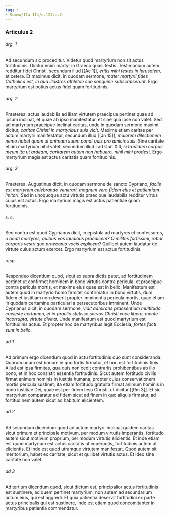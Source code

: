 ```yaml
---
tags : 
- Summa/IIa-IIæ/q.124/a.2
---
```


### Articulus 2

###### arg. 1
Ad secundum sic proceditur. Videtur quod martyrium non sit actus fortitudinis. Dicitur enim martyr in Graeco quasi testis. Testimonium autem redditur fidei Christi, secundum illud [[Ac 1]], *eritis mihi testes in Ierusalem,* et cetera. Et maximus dicit, in quodam sermone, *mater martyrii fides Catholica est, in qua illustres athletae suo sanguine subscripserunt*. Ergo martyrium est potius actus fidei quam fortitudinis.

###### arg. 2
Praeterea, actus laudabilis ad illam virtutem praecipue pertinet quae ad ipsum inclinat, et quae ab ipso manifestatur, et sine qua ipse non valet. Sed ad martyrium praecipue inclinat caritas, unde in quodam sermone maximi dicitur, *caritas Christi in martyribus suis vicit*. Maxime etiam caritas per actum martyrii manifestatur, secundum illud [[Jn 15]], *maiorem dilectionem nemo habet quam ut animam suam ponat quis pro amicis suis*. Sine caritate etiam martyrium nihil valet, secundum illud I ad Cor. XIII, *si tradidero corpus meum ita ut ardeam, caritatem autem non habuero, nihil mihi prodest*. Ergo martyrium magis est actus caritatis quam fortitudinis.

###### arg. 3
Praeterea, Augustinus dicit, in quodam sermone de sancto Cypriano, *facile est martyrem celebrando venerari, magnum vero fidem eius et patientiam imitari*. Sed in unoquoque actu virtutis praecipue laudabilis redditur virtus cuius est actus. Ergo martyrium magis est actus patientiae quam fortitudinis.

###### s. c.
Sed contra est quod Cyprianus dicit, in epistola ad martyres et confessores, *o beati martyres, quibus vos laudibus praedicem? O milites fortissimi, robur corporis vestri quo praeconio vocis explicem?* Quilibet autem laudatur de virtute cuius actum exercet. Ergo martyrium est actus fortitudinis.

###### resp.
Respondeo dicendum quod, sicut ex supra dictis patet, ad fortitudinem pertinet ut confirmet hominem in bono virtutis contra pericula, et praecipue contra pericula mortis, et maxime eius quae est in bello. Manifestum est autem quod in martyrio homo firmiter confirmatur in bono virtutis, dum fidem et iustitiam non deserit propter imminentia pericula mortis, quae etiam in quodam certamine particulari a persecutoribus imminent. Unde Cyprianus dicit, in quodam sermone, *vidit admirans praesentium multitudo caeleste certamen, et in praelio stetisse servos Christi voce libera, mente incorrupta, virtute divina*. Unde manifestum est quod martyrium est fortitudinis actus. Et propter hoc de martyribus legit Ecclesia, *fortes facti sunt in bello*.

###### ad 1
Ad primum ergo dicendum quod in actu fortitudinis duo sunt consideranda. Quorum unum est bonum in quo fortis firmatur, et hoc est fortitudinis finis. Aliud est ipsa firmitas, qua quis non cedit contrariis prohibentibus ab illo bono, et in hoc consistit essentia fortitudinis. Sicut autem fortitudo civilis firmat animum hominis in iustitia humana, propter cuius conservationem mortis pericula sustinet; ita etiam fortitudo gratuita firmat animum hominis in bono iustitiae Dei, quae est per fidem Iesu Christi, ut dicitur [[Rm 3]]. Et sic martyrium comparatur ad fidem sicut ad finem in quo aliquis firmatur, ad fortitudinem autem sicut ad habitum elicientem.

###### ad 2
Ad secundum dicendum quod ad actum martyrii inclinat quidem caritas sicut primum et principale motivum, per modum virtutis imperantis, fortitudo autem sicut motivum proprium, per modum virtutis elicientis. Et inde etiam est quod martyrium est actus caritatis ut imperantis, fortitudinis autem ut elicientis. Et inde est quod utramque virtutem manifestat. Quod autem sit meritorium, habet ex caritate, sicut et quilibet virtutis actus. Et ideo sine caritate non valet.

###### ad 3
Ad tertium dicendum quod, sicut dictum est, principalior actus fortitudinis est sustinere, ad quem pertinet martyrium; non autem ad secundarium actum eius, qui est aggredi. Et quia patientia deservit fortitudini ex parte actus principalis qui est sustinere, inde est etiam quod concomitanter in martyribus patientia commendatur.

